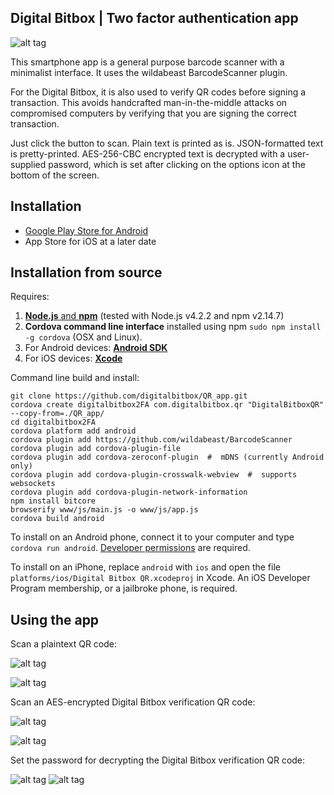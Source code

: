 ## Digital Bitbox | Two factor authentication app

![alt tag](img/ios/screen_start.png)

This smartphone app is a general purpose barcode scanner with a minimalist interface. It uses the wildabeast BarcodeScanner plugin. 

For the Digital Bitbox, it is also used to verify QR codes before signing a transaction. This avoids handcrafted man-in-the-middle attacks on compromised computers by verifying that you are signing the correct transaction. 

Just click the button to scan. Plain text is printed as is. JSON-formatted text is pretty-printed. AES-256-CBC encrypted text is decrypted with a user-supplied password, which is set after clicking on the options icon at the bottom of the screen.


## Installation

- [Google Play Store for Android](https://play.google.com/store/apps/details?id=com.digitalbitbox.qr)
- App Store for iOS at a later date


## Installation from source

Requires:
  1. [**Node.js** and **npm**](https://nodejs.org/) (tested with Node.js v4.2.2 and npm v2.14.7)
  2. **Cordova command line interface** installed using npm `sudo npm install -g cordova` (OSX and Linux).
  3. For Android devices: [**Android SDK**](https://developer.android.com/sdk/)
  4. For iOS devices: [**Xcode**](https://developer.apple.com/xcode/)

Command line build and install:

```
git clone https://github.com/digitalbitbox/QR_app.git
cordova create digitalbitbox2FA com.digitalbitbox.qr "DigitalBitboxQR" --copy-from=./QR_app/
cd digitalbitbox2FA
cordova platform add android 
cordova plugin add https://github.com/wildabeast/BarcodeScanner
cordova plugin add cordova-plugin-file
cordova plugin add cordova-zeroconf-plugin  #  mDNS (currently Android only)
cordova plugin add cordova-plugin-crosswalk-webview  #  supports websockets
cordova plugin add cordova-plugin-network-information
npm install bitcore
browserify www/js/main.js -o www/js/app.js
cordova build android
```

To install on an Android phone, connect it to your computer and type  `cordova run android`. [Developer permissions](https://developer.android.com/tools/device.html) are required. 

To install on an iPhone, replace `android` with `ios` and open the file `platforms/ios/Digital Bitbox QR.xcodeproj` in Xcode. An iOS Developer Program membership, or a jailbroke phone, is required.

## Using the app

Scan a plaintext QR code:

![alt tag](img/website_logo_qrcode_small.png)

![alt tag](img/ios/screen_scan_url.png)


Scan an AES-encrypted Digital Bitbox verification QR code:

![alt tag](img/echo_qrcode.png)

![alt tag](img/ios/screen_scan_sign_lock.png)


Set the password for decrypting the Digital Bitbox verification QR code:

![alt tag](img/ios/screen_options.png)
![alt tag](img/ios/screen_pwdialog_keyboard.png)






